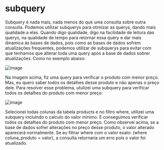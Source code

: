# subquery
Subquery é nada mais, nada menos do que uma consulta sobre outra consulta. Podemos utilizar subquerys para otimizar as querys,
dando mais qualidade a elas. Quando digo qualidade, digo na facilidade de leitura das querys, na qualidade de tempo para retornar 
essa query e dar mais dinamica ás bases de dados, pois como as bases de dados sofrem atualizações frequentes, podemos utilizar de 
subquerys para evitar com que tenhamos que alterar toda uma query após a base de dados sobrer atualizações. Como no exemplo abaixo:


![image](https://github.com/jucafernando/subquery/assets/21082881/b0252a2a-9e36-4553-9617-df3546d389c6)

Na imagem acima, fiz uma query para verificar o produto com menor preço. Mas, eu quero saber todos os detalhes desse produto e não 
apenas o preço dele. Para resolver esse problema, utulizei uma subquery para verificar todos os detalhes do produto com menor preço:


![image](https://github.com/jucafernando/subquery/assets/21082881/81e6f516-a52c-4d60-b6cf-91433394711b)

Selecionei todas colunas da tabela products e no filtro where, utilizei uma subquery incluindo o calculo do valor mínimo. E conseguimos 
verificar todos os detalhes do produto com menor preço. Como observei acima, se a base de dados sofrer alterações no preço desse produto,
o valor alterado aparecerá normalmente. Se eu filtrar where com o valor exato: (where coluna_produto = valor), a consulta retornaria um 
erro pois o valor foi atualizado. 




